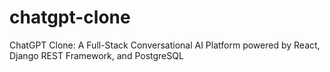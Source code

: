 # chatgpt-clone
ChatGPT Clone: A Full-Stack Conversational AI Platform powered by React, Django REST Framework, and PostgreSQL
